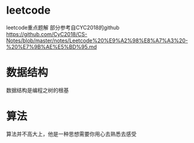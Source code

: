 # leetcode
leetcode重点题解
部分参考自CYC2018的github
https://github.com/CyC2018/CS-Notes/blob/master/notes/Leetcode%20%E9%A2%98%E8%A7%A3%20-%20%E7%9B%AE%E5%BD%95.md
# 数据结构
数据结构是编程之树的根基

# 算法
算法并不高大上，他是一种思想需要你用心去熟悉去感受
